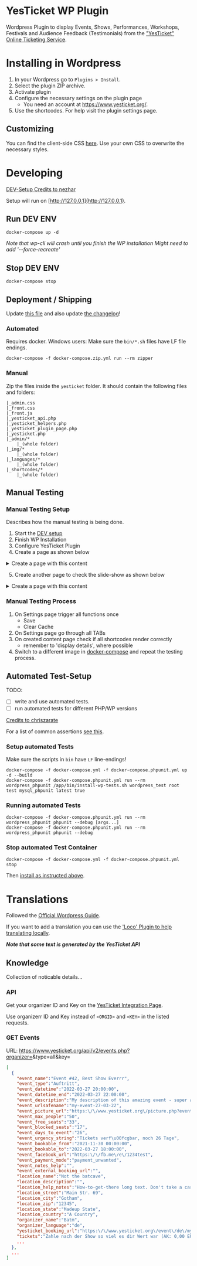 # YesTicket WP Plugin

Wordpress Plugin to display Events, Shows, Performances, Workshops, Festivals and Audience Feedback (Testimonials) from the ["YesTicket" Online Ticketing Service](https://www.yesticket.org/).

# Installing in Wordpress

1. In your Wordpress go to `Plugins > Install`.
2. Select the plugin ZIP archive.
3. Activate plugin
4. Configure the necessary settings on the plugin page
    * You need an account at https://www.yesticket.org/.
5. Use the shortcodes. For help visit the plugin settings page.

## Customizing

You can find the client-side CSS [here](./yesticket/front.css). Use your own CSS to overwrite the necessary styles.

# Developing

[DEV-Setup Credits to nezhar](https://github.com/nezhar/wordpress-docker-compose)

Setup will run on [http://127.0.0.1](http://127.0.0.1).

## Run DEV ENV

    docker-compose up -d

*Note that wp-cli will crash until you finish the WP installation*
*Might need to add '--force-recreate'*

## Stop DEV ENV

    docker-compose stop

## Deployment / Shipping

Update [this file](README.md) and also update [the changelog](CHANGELOG.md)!

### Automated

Requires docker. Windows users: Make sure the `bin/*.sh` files have LF file endings.

    docker-compose -f docker-compose.zip.yml run --rm zipper

### Manual

Zip the files inside the `yesticket` folder. It should contain the following files and folders:

    |_admin.css
    |_front.css
    |_front.js
    |_yesticket_api.php
    |_yesticket_helpers.php
    |_yesticket_plugin_page.php
    |_yesticket.php
    |_admin/*
        |_(whole folder)
    |_img/*
        |_(whole folder)
    |_languages/*
        |_(whole folder)
    |_shortcodes/*
        |_(whole folder)
## Manual Testing

### Manual Testing Setup

Describes how the manual testing is being done.

1. Start the [DEV setup](#run-dev-env)
2. Finish WP Installation
3. Configure YesTicket Plugin
4. Create a page as shown below

<details>
    <summary>Create a page with this content</summary>

    <!-- wp:paragraph -->
    <p>yesticket_events</p>
    <!-- /wp:paragraph -->

    <!-- wp:shortcode -->
    [yesticket_events env="dev" type="all"  count="5" details="yes" theme="light"]
    <!-- /wp:shortcode -->

    <!-- wp:paragraph -->
    <p>yesticket_testimonials</p>
    <!-- /wp:paragraph -->

    <!-- wp:shortcode -->
    [yesticket_testimonials env="dev" details="yes" count="10"]
    <!-- /wp:shortcode -->

    <!-- wp:paragraph -->
    <p>yesticket_events_cards</p>
    <!-- /wp:paragraph -->

    <!-- wp:shortcode -->
    [yesticket_events_cards env="dev" type="all" details="no" count="6" theme="light"]
    <!-- /wp:shortcode -->

    <!-- wp:paragraph -->
    <p>yesticket_events_list</p>
    <!-- /wp:paragraph -->

    <!-- wp:shortcode -->
    [yesticket_events_list env="dev" type="all"]
    <!-- /wp:shortcode -->

</details>

5. Create another page to check the slide-show as shown below

<details>
    <summary>Create a page with this content</summary>

    <!-- wp:shortcode -->
    [yesticket_slides env="dev" ms-per-slide="30000" color-1="#ddd" color-2="#333" welcome-1="erste Zeile" welcome-2="zweite Zeile" welcome-3="drei (zeigt eine vier)" teaser-length="200" text-scale="120%"]
    <!-- /wp:shortcode -->

</details>

### Manual Testing Process

1. On Settings page trigger all functions once
    * Save
    * Clear Cache
2. On Settings page go through all TABs
3. On created content page check if all shortcodes render correctly
    * remember to 'display details', where possible
4. Switch to a different image in [docker-compose](docker-compose.yml) and repeat the testing process.

## Automated Test-Setup

TODO: 
- [ ] write and use automated tests.
- [ ] run automated tests for different PHP/WP versions

[Credits to chriszarate](https://github.com/chriszarate/docker-compose-wordpress)

For a list of common assertions [see this](https://make.wordpress.org/core/handbook/testing/automated-testing/writing-phpunit-tests/#using-assertions).

### Setup automated Tests

Make sure the scripts in `bin` have `LF` line-endings!

    docker-compose -f docker-compose.yml -f docker-compose.phpunit.yml up -d --build
    docker-compose -f docker-compose.phpunit.yml run --rm wordpress_phpunit /app/bin/install-wp-tests.sh wordpress_test root test mysql_phpunit latest true

### Running automated Tests

    docker-compose -f docker-compose.phpunit.yml run --rm wordpress_phpunit phpunit --debug [args...]
    docker-compose -f docker-compose.phpunit.yml run --rm wordpress_phpunit phpunit --debug

### Stop automated Test Container

    docker-compose -f docker-compose.yml -f docker-compose.phpunit.yml stop

Then [install as instructed above](#installing-in-wordpress).
# Translations

Followed the [Official Wordpress Guide](https://developer.wordpress.org/plugins/internationalization/how-to-internationalize-your-plugin/).

If you want to add a translation you can use the ['Loco' Plugin to help translating locally](https://wordpress.org/plugins/loco-translate/).

***Note that some text is generated by the YesTicket API***

## Knowledge

Collection of noticable details...

### API

Get your organizer ID and Key on the [YesTicket Integration Page](https://www.yesticket.org/login/de/integration.php).

Use organizerr ID and Key instead of `<ORGID>` and `<KEY>` in the listed requests.

### GET Events 

URL: https://www.yesticket.org/api/v2/events.php?organizer=<ORGID>&type=all&key=<KEY>

```json
[
  {
    "event_name":"Event #42, Best Show Everrr",
    "event_type":"Auftritt",
    "event_datetime":"2022-03-27 20:00:00",
    "event_datetime_end":"2022-03-27 22:00:00",
    "event_description":"My description of this amazing event - super awesome btw. tbh. so this might be a few lines long yeah",
    "event_urlsafename":"my-event-27-03-22",
    "event_picture_url":"https:\/\/www.yesticket.org\/picture.php?event=1234",
    "event_max_people":"50",
    "event_free_seats":"33",
    "event_blocked_seats":"17",
    "event_days_to_event":"26",
    "event_urgency_string":"Tickets verf\u00fcgbar, noch 26 Tage",
    "event_bookable_from":"2021-11-30 00:00:00",
    "event_bookable_to":"2022-03-27 18:00:00",
    "event_facebook_url":"https:\/\/fb.me\/e\/1234test",
    "event_payment_mode":"payment_unwanted",
    "event_notes_help":"",
    "event_external_booking_url":"",
    "location_name":"Not the batcave",
    "location_description":"",
    "location_help_notes":"How-to-get-there long text. Don't take a car. Cars are bad. Come by bike!",
    "location_street":"Main Str. 69",
    "location_city":"Gotham",
    "location_zip":"12345",
    "location_state":"Madeup State",
    "location_country":"A Country",
    "organizer_name":"Batm",
    "organizer_language":"de",
    "yesticket_booking_url":"https:\/\/www.yesticket.org\/event\/de\/my-event-27-03-22",
    "tickets":"Zahle nach der Show so viel es dir Wert war (AK: 0,00 EUR\/VVK: 0,00 EUR)"
    ...
  },
  ...
]
```
